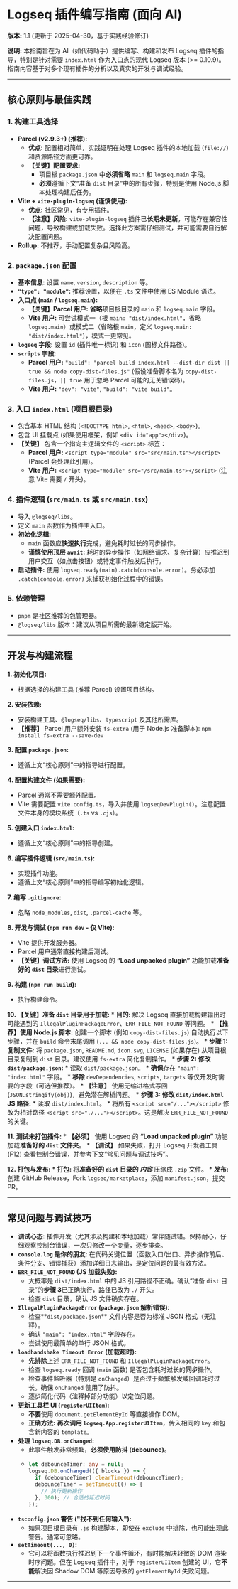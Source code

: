 # Logseq 插件编写指南 (面向 AI)

**版本:** 1.1 (更新于 2025-04-30，基于实践经验修订)

**说明:** 本指南旨在为 AI（如代码助手）提供编写、构建和发布 Logseq 插件的指导，特别是针对需要 `index.html` 作为入口点的现代 Logseq 版本 (>= 0.10.9)。指南内容基于对多个现有插件的分析以及真实的开发与调试经验。

---

## 核心原则与最佳实践

### 1. 构建工具选择

*   **Parcel (v2.9.3+) (推荐):**
    *   **优点:** 配置相对简单，实践证明在处理 Logseq 插件的本地加载 (`file://`) 和资源路径方面更可靠。
    *   **【关键】配置要求:**
        *   项目根 `package.json` 中**必须省略** `main` 和 `logseq.main` 字段。
        *   **必须**遵循下文“准备 `dist` 目录”中的所有步骤，特别是使用 Node.js 脚本处理构建后任务。
*   **Vite + `vite-plugin-logseq` (谨慎使用):**
    *   **优点:** 社区常见，有专用插件。
    *   **【注意】风险:** `vite-plugin-logseq` 插件已**长期未更新**，可能存在兼容性问题，导致构建或加载失败。选择此方案需仔细测试，并可能需要自行解决配置问题。
*   **Rollup:** 不推荐，手动配置复杂且风险高。

### 2. `package.json` 配置

*   **基本信息:** 设置 `name`, `version`, `description` 等。
*   **`"type": "module"`:** 推荐设置，以便在 `.ts` 文件中使用 ES Module 语法。
*   **入口点 (`main` / `logseq.main`):**
    *   **【关键】Parcel 用户:** **省略**项目根目录的 `main` 和 `logseq.main` 字段。
    *   **Vite 用户:** 可尝试模式一（根 `main: "dist/index.html"`，省略 `logseq.main`）或模式二（省略根 `main`，定义 `logseq.main: "dist/index.html"`），模式一更常见。
*   **`logseq` 字段:** 设置 `id` (插件唯一标识) 和 `icon` (图标文件路径)。
*   **`scripts` 字段:**
    *   **Parcel 用户:** `"build": "parcel build index.html --dist-dir dist || true && node copy-dist-files.js"` (假设准备脚本名为 `copy-dist-files.js`，`|| true` 用于忽略 Parcel 可能的无关错误码)。
    *   **Vite 用户:** `"dev": "vite"`, `"build": "vite build"`。

### 3. 入口 `index.html` (项目根目录)

*   包含基本 HTML 结构 (`<!DOCTYPE html>`, `<html>`, `<head>`, `<body>`)。
*   包含 UI 挂载点 (如果使用框架，例如 `<div id="app"></div>`)。
*   **【关键】** 包含一个指向主逻辑文件的 `<script>` 标签：
    *   **Parcel 用户:** `<script type="module" src="src/main.ts"></script>` (Parcel 会处理此引用)。
    *   **Vite 用户:** `<script type="module" src="/src/main.ts"></script>` (注意 Vite 需要 `/` 开头)。

### 4. 插件逻辑 (`src/main.ts` 或 `src/main.tsx`)

*   导入 `@logseq/libs`。
*   定义 `main` 函数作为插件主入口。
*   **初始化逻辑:**
    *   `main` 函数应**快速执行**完成，避免耗时过长的同步操作。
    *   **谨慎使用顶层 `await`:** 耗时的异步操作（如网络请求、复杂计算）应推迟到用户交互（如点击按钮）或特定事件触发后执行。
*   **启动插件:** 使用 `logseq.ready(main).catch(console.error)`。务必添加 `.catch(console.error)` 来捕获初始化过程中的错误。

### 5. 依赖管理

*   `pnpm` 是社区推荐的包管理器。
*   `@logseq/libs` 版本：建议从项目所需的最新稳定版开始。

---

## 开发与构建流程

**1. 初始化项目:**
   * 根据选择的构建工具 (推荐 Parcel) 设置项目结构。

**2. 安装依赖:**
   * 安装构建工具、`@logseq/libs`、`typescript` 及其他所需库。
   * **【推荐】** Parcel 用户额外安装 `fs-extra` (用于 Node.js 准备脚本): `npm install fs-extra --save-dev`

**3. 配置 `package.json`:**
   * 遵循上文“核心原则”中的指导进行配置。

**4. 配置构建文件 (如果需要):**
   * Parcel 通常不需要额外配置。
   * Vite 需要配置 `vite.config.ts`，导入并使用 `logseqDevPlugin()`。注意配置文件本身的模块系统（`.ts` vs `.cjs`）。

**5. 创建入口 `index.html`:**
   * 遵循上文“核心原则”中的指导创建。

**6. 编写插件逻辑 (`src/main.ts`):**
   * 实现插件功能。
   * 遵循上文“核心原则”中的指导编写初始化逻辑。

**7. 编写 `.gitignore`:**
   * 忽略 `node_modules`, `dist`, `.parcel-cache` 等。

**8. 开发与调试 (`npm run dev` - 仅 Vite):**
   * Vite 提供开发服务器。
   * Parcel 用户通常直接构建后测试。
   * **【关键】调试方法:** 使用 Logseq 的 **“Load unpacked plugin”** 功能加载**准备好的 `dist` 目录**进行测试。

**9. 构建 (`npm run build`):**
   * 执行构建命令。

**10. 【关键】准备 `dist` 目录用于加载:**
    * **目的:** 解决 Logseq 直接加载构建输出时可能遇到的 `IllegalPluginPackageError`、`ERR_FILE_NOT_FOUND` 等问题。
    * **【推荐】使用 Node.js 脚本:** 创建一个脚本 (例如 `copy-dist-files.js`) 自动执行以下步骤，并在 `build` 命令末尾调用 (`... && node copy-dist-files.js`)。
    * **步骤 1: 复制文件:** 将 `package.json`, `README.md`, `icon.svg`, `LICENSE` (如果存在) 从项目根目录复制到 `dist` 目录。建议使用 `fs-extra` 简化复制操作。
    * **步骤 2: 修改 `dist/package.json`:**
        * 读取 `dist/package.json`。
        * **确保**存在 `"main": "index.html"` 字段。
        * **移除** `devDependencies`, `scripts`, `targets` 等仅开发时需要的字段（可选但推荐）。
        * **【注意】** 使用无缩进格式写回 (`JSON.stringify(obj)`)，避免潜在解析问题。
    * **步骤 3: 修改 `dist/index.html` JS 路径:**
        * 读取 `dist/index.html`。
        * 将所有 `<script src="/..."></script>` 修改为相对路径 `<script src="./..."></script>`。这是解决 `ERR_FILE_NOT_FOUND` 的关键。

**11. 测试未打包插件:**
    * **【必须】** 使用 Logseq 的 **“Load unpacked plugin”** 功能加载**准备好的 `dist` 文件夹**。
    * **【调试】** 如果失败，打开 Logseq 开发者工具 (F12) 查看控制台错误，并参考下文“常见问题与调试技巧”。

**12. 打包与发布:**
    * **打包:** 将**准备好的 `dist` 目录的 *内容*** 压缩成 `.zip` 文件。
    * **发布:** 创建 GitHub Release，Fork `logseq/marketplace`，添加 `manifest.json`，提交 PR。

---

## 常见问题与调试技巧

*   **调试心态:** 插件开发（尤其涉及构建和本地加载）常伴随试错。保持耐心，仔细观察控制台错误，一次只修改一个变量，逐步排查。
*   **`console.log` 是你的朋友:** 在代码关键位置（函数入口/出口、异步操作前后、条件分支、错误捕获）添加详细日志输出，是定位问题的最有效方法。
*   **`ERR_FILE_NOT_FOUND` (JS 加载失败):**
    *   大概率是 `dist/index.html` 中的 JS 引用路径不正确。确认“准备 `dist` 目录”的**步骤 3**已正确执行，路径已改为 `./` 开头。
    *   检查 `dist` 目录，确认 JS 文件确实存在。
*   **`IllegalPluginPackageError` (`package.json` 解析错误):**
    *   检查**`dist/package.json`** 文件内容是否为标准 JSON 格式（无注释）。
    *   确认 `"main": "index.html"` 字段存在。
    *   尝试使用最简单的单行 JSON 格式。
*   **`loadhandshake Timeout Error` (加载超时):**
    *   **先排除**上述 `ERR_FILE_NOT_FOUND` 和 `IllegalPluginPackageError`。
    *   检查 `logseq.ready` 回调 (`main` 函数) 是否包含耗时过长的**同步**操作。
    *   检查事件监听器（特别是 `onChanged`）是否过于频繁触发或回调耗时过长。确保 `onChanged` 使用了防抖。
    *   逐步简化代码（注释掉部分功能）以定位问题。
*   **更新工具栏 UI (`registerUIItem`):**
    *   **不要**使用 `document.getElementById` 等直接操作 DOM。
    *   **正确方法:** **再次调用 `logseq.App.registerUIItem`**，传入相同的 `key` 和包含新内容的 `template`。
*   **处理 `logseq.DB.onChanged`:**
    *   此事件触发非常频繁，**必须使用防抖 (debounce)**。
    *   ```typescript
        let debounceTimer: any = null;
        logseq.DB.onChanged(({ blocks }) => {
          if (debounceTimer) clearTimeout(debounceTimer);
          debounceTimer = setTimeout(() => {
            // 执行更新操作
          }, 300); // 合适的延迟时间
        });
        ```
*   **`tsconfig.json` 警告 ("找不到任何输入"):**
    *   如果项目根目录有 `.js` 构建脚本，即使在 `exclude` 中排除，也可能出现此警告。通常可忽略。
*   **`setTimeout(..., 0)`:**
    *   它可以将函数执行推迟到下一个事件循环，有时能解决轻微的 DOM 渲染时序问题。但在 Logseq 插件中，对于 `registerUIItem` 创建的 UI，它**不能**解决因 Shadow DOM 等原因导致的 `getElementById` 失败问题。

---
